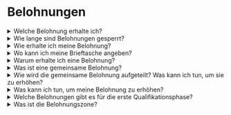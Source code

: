 # Belohnungen



<details>

<summary>Welche Belohnung erhalte ich?</summary>

Basierend auf Ihrer Punktzahl und den erreichten gemeinsamen Zielen erhalten Sie eine individuelle Belohnung in $XBG-Token sowie eine gemeinsame Belohnung in $XBG-Token. Alle Belohnungen sind [gesperrt](rewards-test.md#how-long-are-rewards-vested).

</details>

<details>

<summary>Wie lange sind Belohnungen gesperrt?</summary>



</details>

<details>

<summary>Wie erhalte ich meine Belohnung?</summary>

Am Ende des Qualifikations- oder Saisonzeitraums werden die Belohnungen basierend auf Ihrer endgültigen Platzierung nach Abschluss des Wettbewerbs an die von Ihnen angegebene Brieftasche gesendet. Hinweis: Alle Belohnungen sind [gesperrt](rewards-test.md#how-long-are-rewards-vested).

</details>

<details>

<summary>Wo kann ich meine Brieftasche angeben?</summary>



</details>

<details>

<summary>Warum erhalte ich eine Belohnung?</summary>

Wir belohnen Sie als Anerkennung für Ihre aktive Teilnahme und Ihren Beitrag zur Erweiterung der XBorg-Community und zur Förderung unseres $XBG-Tokens.

</details>

<details>

<summary>Was ist eine gemeinsame Belohnung?</summary>

Eine gemeinsame Belohnung ist ein Ausdruck unserer Anerkennung für die gemeinsamen Anstrengungen der Teilnehmer, bei der Belohnungen bei Erreichen von Meilensteinen während der Saison erhöht werden. Je nach Platzierung am Ende der Saison erhalten Sie eine zusätzliche Belohnung aus dem gemeinsamen Pool.

</details>

<details>

<summary>Wie wird die gemeinsame Belohnung aufgeteilt? Was kann ich tun, um sie zu erhöhen?</summary>

Die Aufteilung der gemeinsamen Belohnung wird durch Ihre Platzierung bestimmt und kann durch das Erreichen gemeinsamer Meilensteine oder das Abschließen von Blitzaktionen gemeinsam erhöht werden. Weitere Informationen finden Sie in den [Regeln](rules-test.md).

</details>

<details>

<summary>Was kann ich tun, um meine Belohnung zu erhöhen?</summary>

Der beste Weg, um Ihre Belohnung zu maximieren, besteht darin, Konstanz mit Viralität zu kombinieren. Je größer Ihre Reichweite ist, desto höher steigen Sie auf der Rangliste auf.

</details>

<details>

<summary>Welche Belohnungen gibt es für die erste Qualifikationsphase?</summary>

In der ersten Qualifikationsphase summiert sich die Gesamtbelohnung auf maximal 100.000 XBG, wobei ein Teil an das erfolgreiche Erreichen gemeinsamer Ziele gebunden ist.

</details>

<details>

<summary>Was ist die Belohnungszone?</summary>



</details>